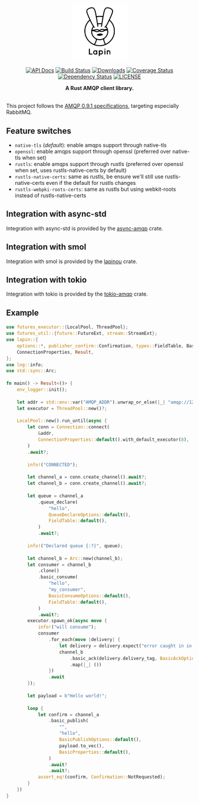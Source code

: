 <div align="center">
<img src="logo.jpg" width="30%"></img>

[![API Docs](https://docs.rs/lapin/badge.svg)](https://docs.rs/lapin)
[![Build Status](https://travis-ci.org/sozu-proxy/lapin.svg?branch=master)](https://travis-ci.org/sozu-proxy/lapin)
[![Downloads](https://img.shields.io/crates/d/lapin.svg)](https://crates.io/crates/lapin)
[![Coverage Status](https://coveralls.io/repos/github/sozu-proxy/lapin/badge.svg?branch=master)](https://coveralls.io/github/sozu-proxy/lapin?branch=master)
[![Dependency Status](https://deps.rs/repo/github/sozu-proxy/lapin/status.svg)](https://deps.rs/repo/github/sozu-proxy/lapin)
[![LICENSE](https://img.shields.io/badge/license-MIT-blue.svg)](LICENSE)

 <strong>
   A Rust AMQP client library.
 </strong>

</div>

<br />

This project follows the [AMQP 0.9.1 specifications](https://www.rabbitmq.com/resources/specs/amqp0-9-1.pdf), targeting especially RabbitMQ.

## Feature switches

* `native-tls` (*default*): enable amqps support through native-tls
* `openssl`: enable amqps support through openssl (preferred over native-tls when set)
* `rustls`: enable amqps support through rustls (preferred over openssl when set, uses rustls-native-certs by default)
* `rustls-native-certs`: same as rustls, be ensure we'll still use rustls-native-certs even if the default for rustls changes
* `rustls-webpki-roots-certs`: same as rustls but using webkit-roots instead of rustls-native-certs

## Integration with async-std

Integration with async-std is provided by the [async-amqp](https://crates.io/crates/async-amqp) crate.

## Integration with smol

Integration with smol is provided by the [lapinou](https://crates.io/crates/lapinou) crate.

## Integration with tokio

Integration with tokio is provided by the [tokio-amqp](https://crates.io/crates/tokio-amqp) crate.

## Example

```rust
use futures_executor::{LocalPool, ThreadPool};
use futures_util::{future::FutureExt, stream::StreamExt};
use lapin::{
    options::*, publisher_confirm::Confirmation, types::FieldTable, BasicProperties, Connection,
    ConnectionProperties, Result,
};
use log::info;
use std::sync::Arc;

fn main() -> Result<()> {
    env_logger::init();

    let addr = std::env::var("AMQP_ADDR").unwrap_or_else(|_| "amqp://127.0.0.1:5672/%2f".into());
    let executor = ThreadPool::new()?;

    LocalPool::new().run_until(async {
        let conn = Connection::connect(
            &addr,
            ConnectionProperties::default().with_default_executor(8),
        )
        .await?;

        info!("CONNECTED");

        let channel_a = conn.create_channel().await?;
        let channel_b = conn.create_channel().await?;

        let queue = channel_a
            .queue_declare(
                "hello",
                QueueDeclareOptions::default(),
                FieldTable::default(),
            )
            .await?;

        info!("Declared queue {:?}", queue);

        let channel_b = Arc::new(channel_b);
        let consumer = channel_b
            .clone()
            .basic_consume(
                "hello",
                "my_consumer",
                BasicConsumeOptions::default(),
                FieldTable::default(),
            )
            .await?;
        executor.spawn_ok(async move {
            info!("will consume");
            consumer
                .for_each(move |delivery| {
                    let delivery = delivery.expect("error caught in in consumer");
                    channel_b
                        .basic_ack(delivery.delivery_tag, BasicAckOptions::default())
                        .map(|_| ())
                })
                .await
        });

        let payload = b"Hello world!";

        loop {
            let confirm = channel_a
                .basic_publish(
                    "",
                    "hello",
                    BasicPublishOptions::default(),
                    payload.to_vec(),
                    BasicProperties::default(),
                )
                .await?
                .await?;
            assert_eq!(confirm, Confirmation::NotRequested);
        }
    })
}
```
